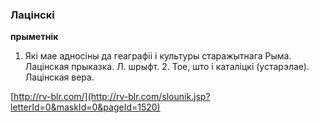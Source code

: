 ### Лацінскі
**прыметнік**

1. Які мае адносіны да геаграфіі і культуры старажытнага Рыма. Лацінская прыказка. Л. шрыфт. 2. Тое, што і каталіцкі (устарэлае). Лацінская вера.

<a rel="author">[http://rv-blr.com/](http://rv-blr.com/slounik.jsp?letterId=0&maskId=0&pageId=1520)</a>
